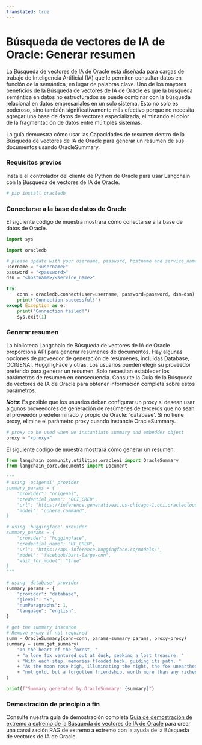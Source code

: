 ```yaml
---
translated: true
---
```


# Búsqueda de vectores de IA de Oracle: Generar resumen

La Búsqueda de vectores de IA de Oracle está diseñada para cargas de trabajo de Inteligencia Artificial (IA) que le permiten consultar datos en función de la semántica, en lugar de palabras clave. Uno de los mayores beneficios de la Búsqueda de vectores de IA de Oracle es que la búsqueda semántica en datos no estructurados se puede combinar con la búsqueda relacional en datos empresariales en un solo sistema. Esto no solo es poderoso, sino también significativamente más efectivo porque no necesita agregar una base de datos de vectores especializada, eliminando el dolor de la fragmentación de datos entre múltiples sistemas.

La guía demuestra cómo usar las Capacidades de resumen dentro de la Búsqueda de vectores de IA de Oracle para generar un resumen de sus documentos usando OracleSummary.

### Requisitos previos

Instale el controlador del cliente de Python de Oracle para usar Langchain con la Búsqueda de vectores de IA de Oracle.

```python
# pip install oracledb
```

### Conectarse a la base de datos de Oracle

El siguiente código de muestra mostrará cómo conectarse a la base de datos de Oracle.

```python
import sys

import oracledb

# please update with your username, password, hostname and service_name
username = "<username>"
password = "<password>"
dsn = "<hostname>/<service_name>"

try:
    conn = oracledb.connect(user=username, password=password, dsn=dsn)
    print("Connection successful!")
except Exception as e:
    print("Connection failed!")
    sys.exit(1)
```

### Generar resumen

La biblioteca Langchain de Búsqueda de vectores de IA de Oracle proporciona API para generar resúmenes de documentos. Hay algunas opciones de proveedor de generación de resúmenes, incluidas Database, OCIGENAI, HuggingFace y otras. Los usuarios pueden elegir su proveedor preferido para generar un resumen. Solo necesitan establecer los parámetros de resumen en consecuencia. Consulte la Guía de la Búsqueda de vectores de IA de Oracle para obtener información completa sobre estos parámetros.

***Nota:*** Es posible que los usuarios deban configurar un proxy si desean usar algunos proveedores de generación de resúmenes de terceros que no sean el proveedor predeterminado y propio de Oracle: 'database'. Si no tiene proxy, elimine el parámetro proxy cuando instancie OracleSummary.

```python
# proxy to be used when we instantiate summary and embedder object
proxy = "<proxy>"
```

El siguiente código de muestra mostrará cómo generar un resumen:

```python
from langchain_community.utilities.oracleai import OracleSummary
from langchain_core.documents import Document

"""
# using 'ocigenai' provider
summary_params = {
    "provider": "ocigenai",
    "credential_name": "OCI_CRED",
    "url": "https://inference.generativeai.us-chicago-1.oci.oraclecloud.com/20231130/actions/summarizeText",
    "model": "cohere.command",
}

# using 'huggingface' provider
summary_params = {
    "provider": "huggingface",
    "credential_name": "HF_CRED",
    "url": "https://api-inference.huggingface.co/models/",
    "model": "facebook/bart-large-cnn",
    "wait_for_model": "true"
}
"""

# using 'database' provider
summary_params = {
    "provider": "database",
    "glevel": "S",
    "numParagraphs": 1,
    "language": "english",
}

# get the summary instance
# Remove proxy if not required
summ = OracleSummary(conn=conn, params=summary_params, proxy=proxy)
summary = summ.get_summary(
    "In the heart of the forest, "
    + "a lone fox ventured out at dusk, seeking a lost treasure. "
    + "With each step, memories flooded back, guiding its path. "
    + "As the moon rose high, illuminating the night, the fox unearthed "
    + "not gold, but a forgotten friendship, worth more than any riches."
)

print(f"Summary generated by OracleSummary: {summary}")
```

### Demostración de principio a fin

Consulte nuestra guía de demostración completa [Guía de demostración de extremo a extremo de la Búsqueda de vectores de IA de Oracle](https://github.com/langchain-ai/langchain/tree/master/cookbook/oracleai_demo.md) para crear una canalización RAG de extremo a extremo con la ayuda de la Búsqueda de vectores de IA de Oracle.
